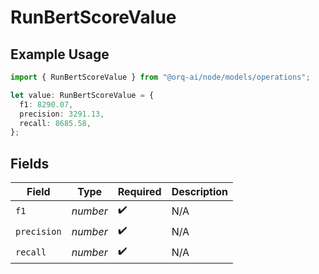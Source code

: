 # RunBertScoreValue

## Example Usage

```typescript
import { RunBertScoreValue } from "@orq-ai/node/models/operations";

let value: RunBertScoreValue = {
  f1: 8290.07,
  precision: 3291.13,
  recall: 8685.58,
};
```

## Fields

| Field              | Type               | Required           | Description        |
| ------------------ | ------------------ | ------------------ | ------------------ |
| `f1`               | *number*           | :heavy_check_mark: | N/A                |
| `precision`        | *number*           | :heavy_check_mark: | N/A                |
| `recall`           | *number*           | :heavy_check_mark: | N/A                |